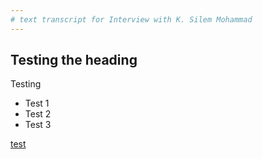 ```yaml
---
# text transcript for Interview with K. Silem Mohammad
---
```


## Testing the heading

Testing

- Test 1
- Test 2
- Test 3

[test](test)